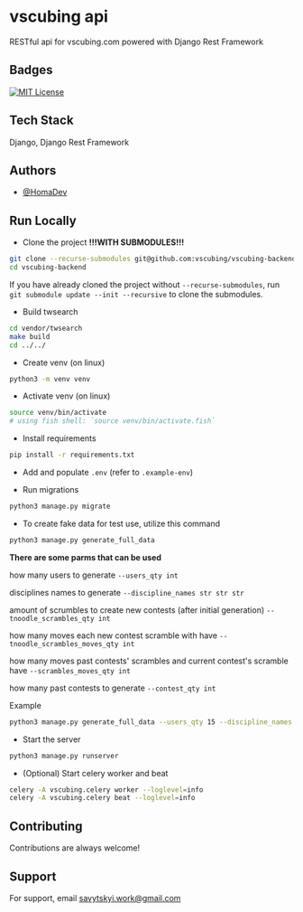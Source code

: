 
# vscubing api

RESTful api for vscubing.com powered with Django Rest Framework


## Badges

[![MIT License](https://img.shields.io/badge/License-MIT-green.svg)](https://choosealicense.com/licenses/mit/)


## Tech Stack

Django, Django Rest Framework


## Authors

- [@HomaDev](https://github.com/HomaDev)

## Run Locally

- Clone the project **!!!WITH SUBMODULES!!!**

```bash
git clone --recurse-submodules git@github.com:vscubing/vscubing-backend.git -b dev
cd vscubing-backend
```

If you have already cloned the project without `--recurse-submodules`, run `git submodule update --init --recursive` to clone the submodules.

- Build twsearch
```bash
cd vendor/twsearch
make build
cd ../../
```

- Create venv (on linux)

```bash
python3 -m venv venv
```

- Activate venv (on linux)

```bash
source venv/bin/activate
# using fish shell: `source venv/bin/activate.fish`
```

- Install requirements

```bash
pip install -r requirements.txt
```

- Add and populate `.env` (refer to `.example-env`)

- Run migrations
```bash
python3 manage.py migrate
```

- To create fake data for test use, utilize this command
```bash
python3 manage.py generate_full_data
```
**There are some parms that can be used**

how many users to generate
`--users_qty int`

disciplines names to generate 
`--discipline_names str str str`

amount of scrumbles to create new contests (after initial generation)
`--tnoodle_scrambles_qty int`

how many moves each new contest scramble with have 
`--tnoodle_scrambles_moves_qty int`

how many moves past contests' scrambles and current contest's scramble have 
`--scrambles_moves_qty int`

how many past contests to generate 
`--contest_qty int`


Example
```bash
python3 manage.py generate_full_data --users_qty 15 --discipline_names 3by3 2by2 --tnoodle_scrambles_qty 20 --contest_qty 5 --tnoodle_scrambles_moves_qty 8 --scrambles_moves_qty 10
```

- Start the server

```bash
python3 manage.py runserver
```

- (Optional) Start celery worker and beat
```bash
celery -A vscubing.celery worker --loglevel=info
celery -A vscubing.celery beat --loglevel=info
```

## Contributing

Contributions are always welcome!


## Support

For support, email savytskyi.work@gmail.com

